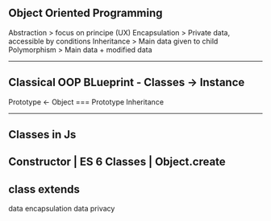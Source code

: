 ## Object Oriented Programming

 Abstraction > focus on principe (UX)
 Encapsulation > Private data, accessible by conditions
 Inheritance > Main data given to child
 Polymorphism > Main data + modified data

---

Classical OOP
BLueprint - Classes -> Instance
--
Prototype <- Object === Prototype Inheritance

---

## Classes in Js

## Constructor | ES 6 Classes | Object.create

## class extends

data encapsulation
data privacy
